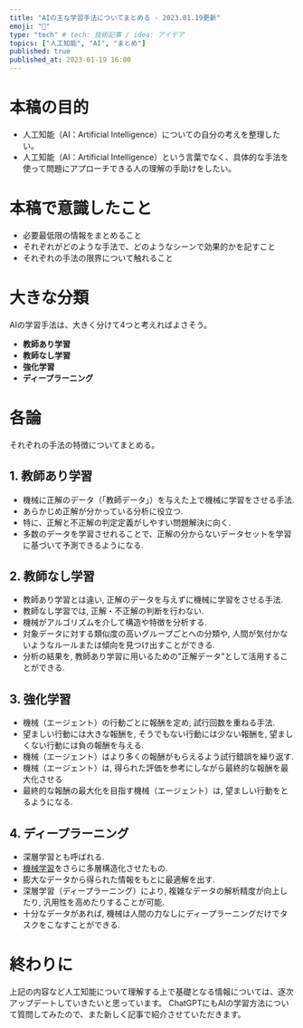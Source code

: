 ```yaml
---
title: "AIの主な学習手法についてまとめる - 2023.01.19更新"
emoji: "📝"
type: "tech" # tech: 技術記事 / idea: アイデア
topics: ["人工知能", "AI", "まとめ"]
published: true
published_at: 2023-01-19 16:00
---
```


# 本稿の目的
- 人工知能（AI：Artificial Intelligence）についての自分の考えを整理したい。
- 人工知能（AI：Artificial Intelligence）という言葉でなく、具体的な手法を使って問題にアプローチできる人の理解の手助けをしたい。

# 本稿で意識したこと
- 必要最低限の情報をまとめること
- それぞれがどのような手法で、どのようなシーンで効果的かを記すこと
- それぞれの手法の限界について触れること

# 大きな分類

AIの学習手法は、大きく分けて4つと考えればよさそう。
- **教師あり学習**
- **教師なし学習**
- **強化学習**
- **ディープラーニング**

# 各論
それぞれの手法の特徴についてまとめる。

## 1. 教師あり学習
- 機械に正解のデータ（「教師データ」）を与えた上で機械に学習をさせる手法.
- あらかじめ正解が分かっている分析に役立つ.
- 特に、正解と不正解の判定定義がしやすい問題解決に向く.
- 多数のデータを学習させれることで、正解の分からないデータセットを学習に基づいて予測できるようになる.


## 2. 教師なし学習
- 教師あり学習とは違い, 正解のデータを与えずに機械に学習をさせる手法.
- 教師なし学習では, 正解・不正解の判断を行わない.
- 機械がアルゴリズムを介して構造や特徴を分析する.
- 対象データに対する類似度の高いグループごとへの分類や, 人間が気付かないようなルールまたは傾向を見つけ出すことができる.
- 分析の結果を, 教師あり学習に用いるための"正解データ"として活用することができる.

## 3. 強化学習
- 機械（エージェント）の行動ごとに報酬を定め, 試行回数を重ねる手法.
- 望ましい行動には大きな報酬を, そうでもない行動には少ない報酬を, 望ましくない行動には負の報酬を与える.
- 機械（エージェント）はより多くの報酬がもらえるよう試行錯誤を繰り返す.
- 機械（エージェント）は, 得られた評価を参考にしながら最終的な報酬を最大化させる
- 最終的な報酬の最大化を目指す機械（エージェント）は, 望ましい行動をとるようになる.


## 4. ディープラーニング
- 深層学習とも呼ばれる.
- [機械学習]()をさらに多層構造化させたもの.
- 膨大なデータから得られた情報をもとに最適解を出す.
- 深層学習（ディープラーニング）により, 複雑なデータの解析精度が向上したり, 汎用性を高めたりすることが可能.
- 十分なデータがあれば, 機械は人間の力なしにディープラーニングだけでタスクをこなすことができる.

# 終わりに
上記の内容など人工知能について理解する上で基礎となる情報については、逐次アップデートしていきたいと思っています。
ChatGPTにもAIの学習方法について質問してみたので、また新しく記事で紹介させていただきます。
